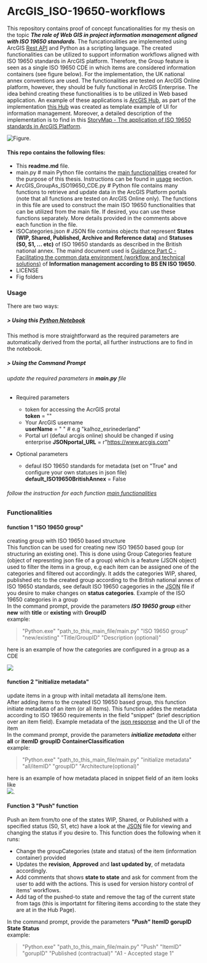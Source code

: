 # ArcGIS_ISO-19650-workflows

This repository contains proof of concept funcationalities for my thesis on the topic _**The role of Web GIS in project information management aligned with ISO 19650 standards**_. 
The funcationalities are implemented using ArcGIS [Rest API](https://developers.arcgis.com/rest/) and Python as a scripting language.
The created functionalities can be utilized to support information workflows aligned with ISO 19650 standards in ArcGIS platform.
Therefore, the Group feature is seen as a single ISO 19650 CDE in which items are considered information containers (see figure below). 
For the implementation, the UK national annex conventions are used. 
The functionalities are tested on ArcGIS Online platform, however, they should be fully functional in ArcGIS Enterprise. 
The idea behind creating these functionalities is to be utilized in Web based application. 
An example of these applications is [ArcGIS Hub](https://hub.arcgis.com/), as part of the implementation [this Hub](https://hubiso-19650-example-esrinederland.hub.arcgis.com/) was created as template example of UI for information management. 
Moreover, a detailed description of the implementation is to find in this [StoryMap - The application of ISO 19650 standards in ArcGIS Platform](https://storymaps.arcgis.com/stories/f973462663af453a92b14ff107621a4b/).

![Figure](https://github.com/khalhoz/ArcGIS_ISO-19650-workflows/blob/main/fig/ArcGISOnlineVsISO.png).  

#### This repo contains the following files:
* This **readme.md** file. 
* main.py # main Python file contains the [main functionalities](#functionalities) created for the purpose of this thesis. Instructions can be found in [usage](#usage) section. 
* ArcGIS_GroupAs_ISO19650_CDE.py # Python file contains many functions to retrieve and update data in the ArcGIS Platform portals (note that all functions are tested on ArcGIS Online only). The functions in this file are used to construct the main ISO 19650 functionalities that can be utilized from the main file. If desired, you can use these functions separately. More details provided in the comments above each function in the file. 
* ISOCategories.json # JSON file contains objects that represent **States (WIP, Shared, Published, Archive and Reference data)** and **Statuses (S0, S1, ... etc)** of ISO 19650 standards as described in the British national annex. The maind document used is [Guidance Part C - Facilitating the common data environment (workflow and technical solutions)](https://ukbimframework.org/wp-content/uploads/2020/09/Guidance-Part-C_Facilitating-the-common-data-environment-workflow-and-technical-solutions_Edition-1.pdf)
 of **Information management according to BS EN ISO 19650**. 
* LICENSE 
* Fig folders 

### Usage 
There are two ways:
##### > Using this [Python Notebook](https://esrinederland.maps.arcgis.com/home/notebook/notebook.html?id=1325cacd64164187a7888b83d2399318)  
This method is more straightforward as the required parameters are automatically derived from the portal, all further instructions are to find in the notebook.

##### > Using the Command Prompt
###### update the required parameters in _**main.py**_ file 
* Required parameters  
  
    * token for accessing the AcrGIS protal  
**token** = "" 
    * Your ArcGIS username   
**userName**        = " " # e.g "kalhoz_esrinederland"
    * Portal url (defaul arcgis online) should be changed if using enterprise
**JSONportal_URL**  = r"https://www.arcgis.com"  
* Optional parameters
    * defaul ISO 19650 standards for metadata (set on "True" and configure your own statuses in json file)  
**default_ISO19650BritishAnnex** = False

###### follow the instruction for each function [main functionalities](#functionalities)
   
### Functionalities
#### function 1 "ISO 19650 group"
creating group with ISO 19650 based structure  
This function can be used for creating new ISO 19650 based goup (or structuring an existing one). This is done using Group Categories feature (object of represnting json file of a group) which is a feature (JSON object) used to filter the items in a group, e.g each item can be assigned one of the categories and filtered out accordingly. 
It adds the categories WIP, shared, published etc to the created group according to the British national annex of ISO 19650 standards, see default ISO 19650 cagegories in the [JSON](https://github.com/khalhoz/ArcGIS_ISO-19650-workflows/blob/main/ISOCategories.json) file if you desire to make changes on **status categories**. Example of the ISO 19650 categories in a group  
In the command prompt, provide the parameters _**ISO 19650 group**_ either **new** with **title** or **existing** with **GroupID**  
example:  
> "Python.exe" "path_to_this_main_file/main.py" "ISO 19650 group" "new/existing" "Title/GroupID" "Description (optional)"   

here is an example of how the categories are configured in a group as a CDE  

![](https://github.com/khalhoz/ArcGIS_ISO-19650-workflows/blob/main/fig/CategoriesStatesStatusExample.PNG)

#### function 2 "initialize metadata"
update items in a group with initail metadata all items/one item.  
After adding items to the created ISO 19650 based group, this function initiate metadata of an item (or all items). This function addes the metadata according to ISO 19650 requirements in the field "snippet" (brief description over an item field). Example metadata of the [json response](https://github.com/khalhoz/ArcGIS_ISO-19650-workflows/blob/main/fig/metadataJSONResponse.PNG) and the UI of the item  
In the command prompt, provide the parameters _**initialize metadata**_ either **all** or **itemID**  **groupID** **ContainerClassification**  
example:  
> "Python.exe" "path_to_this_main_file/main.py" "initialize metadata" "all/itemID" "groupID" "Architecture(optional)"   

here is an example of how metadata placed in snippet field of an item looks like  
![](https://github.com/khalhoz/ArcGIS_ISO-19650-workflows/blob/main/fig/MetadataItemExample.PNG).


#### Function 3 "Push" function 
Push an item from/to one of the states WIP, Shared, or Published with a specified status (S0, S1, etc) have a look at the [JSON](https://github.com/khalhoz/ArcGIS_ISO-19650-workflows/blob/main/ISOCategories.json) file for viewing and changing the status if you desire to.
This function does the following when it runs:
* Change the groupCategories (state and status) of the item (information container) provided 
* Updates the **revision**, **Approved** and **last updated by**, of metadata accordingly.
* Add comments that shows **state to state** and ask for comment from the user to add with the actions. This is used for version history control of items' workflows. 
* Add tag of the pushed-to state and remove the tag of the current state from tags (this is importatnt for filtering items according to the state they are at in the Hub Page).  

In the command prompt, provide the parameters _**"Push"**_ **ItemID** **gorupID**  **State** **Status**  
example:  
> "Python.exe" "path_to_this_main_file/main.py" "Push" "ItemID" "gorupID" "Published (contractual)" "A1 - Accepted stage 1"


